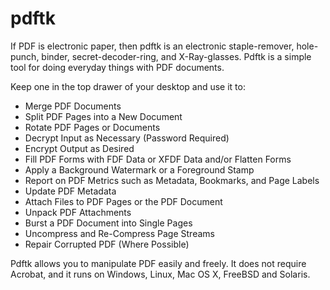 pdftk
=====

If PDF is electronic paper, then pdftk is an electronic staple-remover, hole-punch, binder, secret-decoder-ring, and X-Ray-glasses. Pdftk is a simple tool for doing everyday things with PDF documents.

Keep one in the top drawer of your desktop and use it to:
*   Merge PDF Documents
*   Split PDF Pages into a New Document
*   Rotate PDF Pages or Documents
*   Decrypt Input as Necessary (Password Required)
*   Encrypt Output as Desired
*   Fill PDF Forms with FDF Data or XFDF Data and/or Flatten Forms
*   Apply a Background Watermark or a Foreground Stamp
*   Report on PDF Metrics such as Metadata, Bookmarks, and Page Labels
*   Update PDF Metadata
*   Attach Files to PDF Pages or the PDF Document
*   Unpack PDF Attachments
*   Burst a PDF Document into Single Pages
*   Uncompress and Re-Compress Page Streams
*   Repair Corrupted PDF (Where Possible)

Pdftk allows you to manipulate PDF easily and freely. It does not require Acrobat, and it runs on Windows, Linux, Mac OS X, FreeBSD and Solaris.